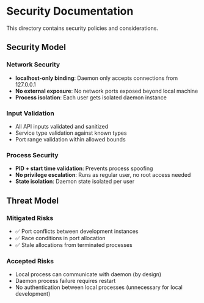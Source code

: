 # Security Documentation

This directory contains security policies and considerations.

## Security Model

### Network Security
- **localhost-only binding**: Daemon only accepts connections from 127.0.0.1
- **No external exposure**: No network ports exposed beyond local machine
- **Process isolation**: Each user gets isolated daemon instance

### Input Validation
- All API inputs validated and sanitized
- Service type validation against known types
- Port range validation within allowed bounds

### Process Security
- **PID + start time validation**: Prevents process spoofing
- **No privilege escalation**: Runs as regular user, no root access needed
- **State isolation**: Daemon state isolated per user

## Threat Model

### Mitigated Risks
- ✅ Port conflicts between development instances
- ✅ Race conditions in port allocation
- ✅ Stale allocations from terminated processes

### Accepted Risks
- Local process can communicate with daemon (by design)
- Daemon process failure requires restart
- No authentication between local processes (unnecessary for local development)